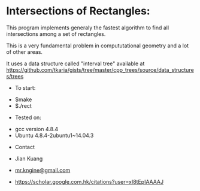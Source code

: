# Intersections of Rectangles:

This program implements generaly the fastest algorithm to find all intersections among a set of rectangles.

This is a very fundamental problem in compututational geometry and a lot of other areas.

It uses a data structure called "interval tree" available at 
https://github.com/tkaria/gists/tree/master/cpp_trees/source/data_structures/trees

* To start: 

- $make
- $./rect

* Tested on: 

- gcc version 4.8.4
- Ubuntu 4.8.4-2ubuntu1~14.04.3





* Contact

- Jian Kuang

- mr.kngine@gmail.com

- https://scholar.google.com.hk/citations?user=xI8tEpIAAAAJ
